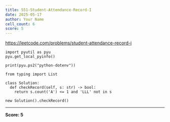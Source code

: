 ```yaml
---
title: 551-Student-Attendance-Record-I
date: 2025-05-17
author: Your Name
cell_count: 6
score: 5
---
```


https://leetcode.com/problems/student-attendance-record-i


```
import pyutil as pyu
pyu.get_local_pyinfo()
```


```
print(pyu.ps2("python-dotenv"))
```


```
from typing import List
```


```
class Solution:
  def checkRecord(self, s: str) -> bool:
    return s.count('A') <= 1 and 'LLL' not in s
```


```
new Solution().checkRecord()
```


---
**Score: 5**
